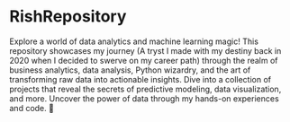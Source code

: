 # RishRepository
Explore a world of data analytics and machine learning magic! This repository showcases my journey (A tryst I made with my destiny back in 2020 when I decided to swerve on my career path) through the realm of business analytics, data analysis, Python wizardry, and the art of transforming raw data into actionable insights. Dive into a collection of projects that reveal the secrets of predictive modeling, data visualization, and more. Uncover the power of data through my hands-on experiences and code. 🚀
